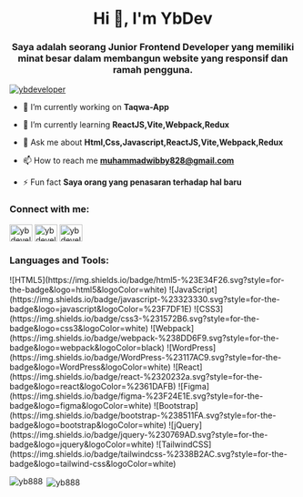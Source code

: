 <h1 align="center">Hi 👋, I'm YbDev</h1>
<h3 align="center">Saya adalah seorang Junior Frontend Developer yang memiliki minat besar dalam membangun website yang responsif dan ramah pengguna.</h3>

<p align="left"> <a href="https://twitter.com/ybdeveloper" target="blank"><img src="https://img.shields.io/twitter/follow/ybdeveloper?logo=twitter&style=for-the-badge" alt="ybdeveloper" /></a> </p>

- 🔭 I’m currently working on **Taqwa-App**

- 🌱 I’m currently learning **ReactJS,Vite,Webpack,Redux**

- 💬 Ask me about **Html,Css,Javascript,ReactJS,Vite,Webpack,Redux**

- 📫 How to reach me **muhammadwibby828@gmail.com**

- ⚡ Fun fact **Saya orang yang penasaran terhadap hal baru**

<h3 align="left">Connect with me:</h3>
<p align="left">
<a href="https://twitter.com/ybdeveloper" target="blank"><img align="center" src="https://raw.githubusercontent.com/rahuldkjain/github-profile-readme-generator/master/src/images/icons/Social/twitter.svg" alt="ybdeveloper" height="30" width="40" /></a>
<a href="https://linkedin.com/in/ybdeveloper" target="blank"><img align="center" src="https://raw.githubusercontent.com/rahuldkjain/github-profile-readme-generator/master/src/images/icons/Social/linked-in-alt.svg" alt="ybdeveloper" height="30" width="40" /></a>
<a href="https://instagram.com/ybdeveloper" target="blank"><img align="center" src="https://raw.githubusercontent.com/rahuldkjain/github-profile-readme-generator/master/src/images/icons/Social/instagram.svg" alt="ybdeveloper" height="30" width="40" /></a>
</p>

<h3 align="left">Languages and Tools:</h3>
<p align="left">
  ![HTML5](https://img.shields.io/badge/html5-%23E34F26.svg?style=for-the-badge&logo=html5&logoColor=white) ![JavaScript](https://img.shields.io/badge/javascript-%23323330.svg?style=for-the-badge&logo=javascript&logoColor=%23F7DF1E) ![CSS3](https://img.shields.io/badge/css3-%231572B6.svg?style=for-the-badge&logo=css3&logoColor=white) ![Webpack](https://img.shields.io/badge/webpack-%238DD6F9.svg?style=for-the-badge&logo=webpack&logoColor=black) ![WordPress](https://img.shields.io/badge/WordPress-%23117AC9.svg?style=for-the-badge&logo=WordPress&logoColor=white) ![React](https://img.shields.io/badge/react-%2320232a.svg?style=for-the-badge&logo=react&logoColor=%2361DAFB) ![Figma](https://img.shields.io/badge/figma-%23F24E1E.svg?style=for-the-badge&logo=figma&logoColor=white) ![Bootstrap](https://img.shields.io/badge/bootstrap-%238511FA.svg?style=for-the-badge&logo=bootstrap&logoColor=white) ![jQuery](https://img.shields.io/badge/jquery-%230769AD.svg?style=for-the-badge&logo=jquery&logoColor=white) ![TailwindCSS](https://img.shields.io/badge/tailwindcss-%2338B2AC.svg?style=for-the-badge&logo=tailwind-css&logoColor=white)
</p>

<p><img align="left" src="https://github-readme-stats.vercel.app/api/top-langs?username=yb888&show_icons=true&locale=en&layout=compact" alt="yb888" /></p>

<p>&nbsp;<img align="center" src="https://github-readme-stats.vercel.app/api?username=yb888&show_icons=true&locale=en" alt="yb888" /></p>
